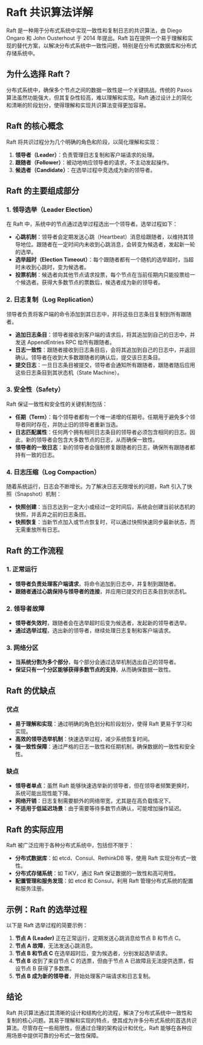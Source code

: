 # Raft 共识算法详解

Raft 是一种用于分布式系统中实现一致性和复制日志的共识算法，由 Diego Ongaro 和 John Ousterhout 于 2014 年提出。Raft 旨在提供一个易于理解和实现的替代方案，以解决分布式系统中一致性问题，特别是在分布式数据库和分布式存储系统中。

## 为什么选择 Raft？

分布式系统中，确保多个节点之间的数据一致性是一个关键挑战。传统的 Paxos 算法虽然功能强大，但其复杂性较高，难以理解和实现。Raft 通过设计上的简化和清晰的阶段划分，使得理解和实现共识算法变得更加容易。

## Raft 的核心概念

Raft 将共识过程分为几个明确的角色和阶段，以简化理解和实现：

1. **领导者（Leader）**：负责管理日志复制和客户端请求的处理。
2. **跟随者（Follower）**：被动地响应领导者的请求，不主动发起操作。
3. **候选者（Candidate）**：在选举过程中竞选成为新的领导者。

## Raft 的主要组成部分

### 1. 领导选举（Leader Election）

在 Raft 中，系统中的节点通过选举过程选出一个领导者。选举过程如下：

- **心跳机制**：领导者会定期发送心跳（Heartbeat）消息给跟随者，以维持其领导地位。跟随者在一定时间内未收到心跳消息，会转变为候选者，发起新一轮的选举。
- **选举超时（Election Timeout）**：每个跟随者都有一个随机的选举超时，当超时未收到心跳时，变为候选者。
- **投票机制**：候选者向其他节点请求投票，每个节点在当前任期内只能投票给一个候选者。获得大多数节点的票数后，候选者成为新的领导者。

### 2. 日志复制（Log Replication）

领导者负责将客户端的命令添加到其日志中，并将这些日志条目复制到所有跟随者。

- **追加日志条目**：领导者接收到客户端的请求后，将其追加到自己的日志中，并发送 AppendEntries RPC 给所有跟随者。
- **日志一致性**：跟随者接收到日志条目后，会将其追加到自己的日志中，并返回确认。领导者在收到大多数跟随者的确认后，提交该日志条目。
- **提交日志**：一旦日志条目被提交，领导者会通知所有跟随者，跟随者随后应用这些日志条目到其状态机（State Machine）。

### 3. 安全性（Safety）

Raft 保证一致性和安全性的关键机制包括：

- **任期（Term）**：每个领导者都有一个唯一递增的任期号。任期用于避免多个领导者同时存在，并防止旧的领导者重新当选。
- **日志匹配属性**：任何两个拥有相同日志条目的领导者必须包含相同的日志。因此，新的领导者会包含大多数节点的日志，从而确保一致性。
- **领导者的一致日志**：新的领导者会强制修复跟随者的日志，确保所有跟随者都持有一致的日志。

### 4. 日志压缩（Log Compaction）

随着系统运行，日志会不断增长。为了解决日志无限增长的问题，Raft 引入了快照（Snapshot）机制：

- **快照创建**：当日志达到一定大小或经过一定时间后，系统会创建当前状态机的快照，并丢弃之前的日志条目。
- **快照恢复**：当新节点加入或节点恢复时，可以通过快照快速同步最新状态，而无需重放所有日志。

## Raft 的工作流程

### 1. 正常运行

- **领导者负责处理客户端请求**，将命令追加到日志中，并复制到跟随者。
- **跟随者通过心跳保持与领导者的连接**，并应用已提交的日志条目到状态机。

### 2. 领导者故障

- **领导者失效时**，跟随者会在选举超时后变为候选者，发起新的领导者选举。
- **通过选举过程**，选出新的领导者，继续处理日志复制和客户端请求。

### 3. 网络分区

- **当系统分割为多个部分**，每个部分会通过选举机制选出自己的领导者。
- **保证只有一个分区能够获得多数节点的支持**，从而确保数据一致性。

## Raft 的优缺点

### 优点

- **易于理解和实现**：通过明确的角色划分和阶段划分，使得 Raft 更易于学习和实现。
- **高效的领导选举机制**：快速选举过程，减少系统恢复时间。
- **强一致性保障**：通过严格的日志一致性和任期机制，确保数据的一致性和安全性。

### 缺点

- **领导者单点**：虽然 Raft 能够快速选举新的领导者，但在领导者频繁更换时，系统可能出现性能下降。
- **网络开销**：日志复制需要额外的网络带宽，尤其是在高负载情况下。
- **不适用于低延迟场景**：由于需要等待多数节点确认，可能增加操作延迟。

## Raft 的实际应用

Raft 被广泛应用于各种分布式系统中，包括但不限于：

- **分布式数据库**：如 etcd、Consul、RethinkDB 等，使用 Raft 实现分布式一致性。
- **分布式存储系统**：如 TiKV，通过 Raft 保证数据的一致性和高可用性。
- **配置管理和服务发现**：如 etcd 和 Consul，利用 Raft 管理分布式系统的配置和服务注册。

## 示例：Raft 的选举过程

以下是 Raft 选举过程的简要示例：

1. **节点 A (Leader)** 正在正常运行，定期发送心跳消息给节点 B 和节点 C。
2. **节点 A 故障**，无法发送心跳消息。
3. **节点 B 和节点 C** 在选举超时后，变为候选者，分别发起选举请求。
4. **节点 B** 收到了来自节点 C 的选票，但由于节点 A 已故障且无法提供选票，假设节点 B 获得了多数票。
5. **节点 B 成为新的领导者**，开始处理客户端请求和日志复制。

## 结论

Raft 共识算法通过其清晰的设计和结构化的流程，解决了分布式系统中一致性和复制的核心问题。其易于理解和实现的特点，使其成为许多分布式系统的首选共识算法。尽管存在一些局限性，但通过合理的架构设计和优化，Raft 能够在各种应用场景中提供可靠的分布式一致性保障。
